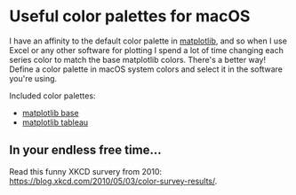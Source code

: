 # Useful color palettes for macOS

I have an affinity to the default color palette in [matplotlib](https://matplotlib.org),
and so when I use Excel or any other software for plotting I
spend a lot of time changing each series color to match the
base matplotlib colors. There's a better way! Define a color
palette in macOS system colors and select it in the software
you're using.

Included color palettes:
- [matplotlib base](https://matplotlib.org/stable/gallery/color/named_colors.html)
- [matplotlib tableau](https://matplotlib.org/stable/gallery/color/named_colors.html)

## In your endless free time...
Read this funny XKCD survery from 2010:
https://blog.xkcd.com/2010/05/03/color-survey-results/.
